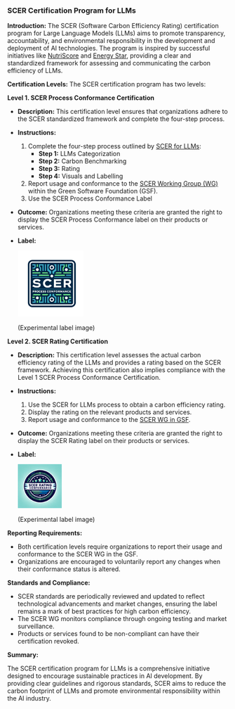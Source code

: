 ### SCER Certification Program for LLMs

**Introduction:**
The SCER (Software Carbon Efficiency Rating) certification program for Large Language Models (LLMs) aims to promote transparency, accountability, and environmental responsibility in the development and deployment of AI technologies. The program is inspired by successful initiatives like [NutriScore](https://www.santepubliquefrance.fr/en/nutri-score) and [Energy Star](https://www.energystar.gov/), providing a clear and standardized framework for assessing and communicating the carbon efficiency of LLMs.

**Certification Levels:**
The SCER certification program has two levels:

**Level 1. SCER Process Conformance Certification**
   - **Description:** This certification level ensures that organizations adhere to the SCER standardized framework and complete the four-step process.
   - **Instructions:**
     1. Complete the four-step process outlined by [SCER for LLMs](https://github.com/chrisxie-fw/scer/blob/Dev/use_cases/SCER_FOR_LLM/SCER_For_LLM_Specification.md):
        - **Step 1:** LLMs Categorization
        - **Step 2:** Carbon Benchmarking
        - **Step 3:** Rating
        - **Step 4:** Visuals and Labelling
     2. Report usage and conformance to the [SCER Working Group (WG)](Reporting.md) within the Green Software Foundation (GSF).
     3. Use the SCER Process Conformance Label
   - **Outcome:** Organizations meeting these criteria are granted the right to display the SCER Process Conformance label on their products or services.
   - **Label:** 
   
      <img src="./images/SCER_Label.webp" alt="drawing" width="150"/>
   
      (Experimental label image)
   
**Level 2. SCER Rating Certification**
   - **Description:** This certification level assesses the actual carbon efficiency rating of the LLMs and provides a rating based on the SCER framework. Achieving this certification also implies compliance with the Level 1 SCER Process Conformance Certification.
   - **Instructions:**
     1. Use the SCER for LLMs process to obtain a carbon efficiency rating.
     2. Display the rating on the relevant products and services.
     3. Report usage and conformance to the [SCER WG in GSF](Reporting.md).
   - **Outcome:** Organizations meeting these criteria are granted the right to display the SCER Rating label on their products or services.
   - **Label:** 

      <img src="./images/SCER_Rating_Label.webp" alt="drawing" width="100"/>
      
      (Experimental label image)

**Reporting Requirements:**
- Both certification levels require organizations to report their usage and conformance to the SCER WG in the GSF.
- Organizations are encouraged to voluntarily report any changes when their conformance status is altered.

**Standards and Compliance:**
- SCER standards are periodically reviewed and updated to reflect technological advancements and market changes, ensuring the label remains a mark of best practices for high carbon efficiency.
- The SCER WG monitors compliance through ongoing testing and market surveillance.
- Products or services found to be non-compliant can have their certification revoked.

**Summary:**

The SCER certification program for LLMs is a comprehensive initiative designed to encourage sustainable practices in AI development. By providing clear guidelines and rigorous standards, SCER aims to reduce the carbon footprint of LLMs and promote environmental responsibility within the AI industry.
